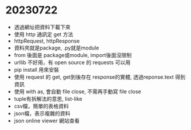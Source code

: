 # 20230722
- 透過網址把資料下載下來
- 使用 http 通訊定 get 方法
- httpRequest, httpResponse
- 資料夾就是package, .py就是module
- from 後面是 package或module, import後面沒限制
- urllib 不好用，有 open source 的 requests 可以用
- pip install 用來安裝
- 使用 request 的 get, get到後存在 response的實體, 透過reponse.text 得到資訊
- 使用 with as, 會自動 file close, 不需再手動寫 file close
- tuple有拆解法的意思, list-like
- csv檔，簡單的表格資料
- json檔，表示複雜的資料
- json online viewer 網站查看